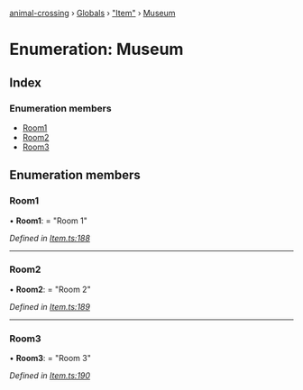 [animal-crossing](../README.md) › [Globals](../globals.md) › ["Item"](../modules/_item_.md) › [Museum](_item_.museum.md)

# Enumeration: Museum

## Index

### Enumeration members

* [Room1](_item_.museum.md#room1)
* [Room2](_item_.museum.md#room2)
* [Room3](_item_.museum.md#room3)

## Enumeration members

###  Room1

• **Room1**: = "Room 1"

*Defined in [Item.ts:188](https://github.com/Norviah/animal-crossing/blob/8493ef6/module/types/Item.ts#L188)*

___

###  Room2

• **Room2**: = "Room 2"

*Defined in [Item.ts:189](https://github.com/Norviah/animal-crossing/blob/8493ef6/module/types/Item.ts#L189)*

___

###  Room3

• **Room3**: = "Room 3"

*Defined in [Item.ts:190](https://github.com/Norviah/animal-crossing/blob/8493ef6/module/types/Item.ts#L190)*
